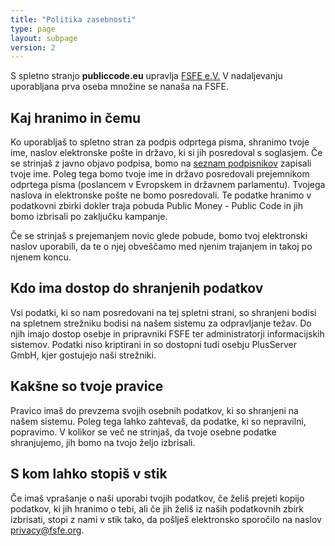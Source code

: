 ```yaml
---
title: "Politika zasebnosti"
type: page
layout: subpage
version: 2
---
```


S spletno stranjo **publiccode.eu** upravlja
[FSFE e.V.](https://fsfe.org/about/legal/imprint.html) V nadaljevanju uporabljana prva oseba množine se nanaša na FSFE.

## Kaj hranimo in čemu

Ko uporabljaš to spletno stran za podpis odprtega pisma, shranimo tvoje ime,
naslov elektronske pošte in državo, ki si jih posredoval s soglasjem. Če se
strinjaš z javno objavo podpisa, bomo na [seznam
podpisnikov](../openletter/all-signatures) zapisali tvoje ime. Poleg tega bomo
tvoje ime in državo posredovali prejemnikom odprtega pisma (poslancem v
Evropskem in državnem parlamentu). Tvojega naslova in elektronske pošte ne bomo
posredovali. Te podatke hranimo v podatkovni zbirki dokler traja pobuda Public
Money - Public Code in jih bomo izbrisali po zaključku kampanje.

Če se strinjaš s prejemanjem novic glede pobude, bomo tvoj elektronski naslov
uporabili, da te o njej obveščamo med njenim trajanjem in takoj po njenem koncu.

## Kdo ima dostop do shranjenih podatkov

Vsi podatki, ki so nam posredovani na tej spletni strani, so shranjeni bodisi na
spletnem strežniku bodisi na našem sistemu za odpravljanje težav. Do njih imajo
dostop osebje in pripravniki FSFE ter administratorji informacijskih sistemov.
Podatki niso kriptirani in so dostopni tudi osebju PlusServer GmbH, kjer
gostujejo naši strežniki.

## Kakšne so tvoje pravice

Pravico imaš do prevzema svojih osebnih podatkov, ki so shranjeni na našem
sistemu. Poleg tega lahko zahtevaš, da podatke, ki so nepravilni, popravimo. V
kolikor se več ne strinjaš, da tvoje osebne podatke shranjujemo, jih bomo na
tvojo željo izbrisali.

## S kom lahko stopiš v stik

Če imaš vprašanje o naši uporabi tvojih podatkov, če želiš prejeti kopijo
podatkov, ki jih hranimo o tebi, ali če jih želiš iz naših podatkovnih zbirk
izbrisati, stopi z nami v stik tako, da pošlješ elektronsko sporočilo na naslov
privacy@fsfe.org.
